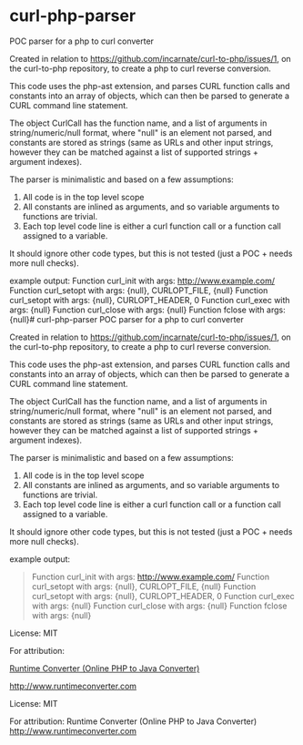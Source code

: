 # curl-php-parser
POC parser for a php to curl converter


Created in relation to https://github.com/incarnate/curl-to-php/issues/1, on the curl-to-php repository, to create a php to curl reverse conversion.

This code uses the php-ast extension, and parses CURL function calls and constants into an array of objects, which can then be parsed to generate a CURL command line statement.

The object CurlCall has the function name, and a list of arguments in string/numeric/null format, where "null" is an element not parsed, and constants are stored as strings (same as URLs and other input strings, however they can be matched against a list of supported strings + argument indexes).

The parser is minimalistic and based on a few assumptions:
1) All code is in the top level scope
2) All constants are inlined as arguments, and so variable arguments to functions are trivial.
3) Each top level code line is either a curl function call or a function call assigned to a variable.

It should ignore other code types, but this is not tested (just a POC + needs more null checks).

example output:
Function curl_init with args: http://www.example.com/
Function curl_setopt with args: {null}, CURLOPT_FILE, {null}
Function curl_setopt with args: {null}, CURLOPT_HEADER, 0
Function curl_exec with args: {null}
Function curl_close with args: {null}
Function fclose with args: {null}# curl-php-parser
POC parser for a php to curl converter


Created in relation to https://github.com/incarnate/curl-to-php/issues/1, on the curl-to-php repository, to create a php to curl reverse conversion.

This code uses the php-ast extension, and parses CURL function calls and constants into an array of objects, which can then be parsed to generate a CURL command line statement.

The object CurlCall has the function name, and a list of arguments in string/numeric/null format, where "null" is an element not parsed, and constants are stored as strings (same as URLs and other input strings, however they can be matched against a list of supported strings + argument indexes).

The parser is minimalistic and based on a few assumptions:
1) All code is in the top level scope
2) All constants are inlined as arguments, and so variable arguments to functions are trivial.
3) Each top level code line is either a curl function call or a function call assigned to a variable.

It should ignore other code types, but this is not tested (just a POC + needs more null checks).

example output:
> Function curl_init with args: http://www.example.com/
> Function curl_setopt with args: {null}, CURLOPT_FILE, {null}
> Function curl_setopt with args: {null}, CURLOPT_HEADER, 0
> Function curl_exec with args: {null}
> Function curl_close with args: {null}
> Function fclose with args: {null}

License: MIT

For attribution:

[Runtime Converter (Online PHP to Java Converter)](http://www.runtimeconverter.com)

http://www.runtimeconverter.com

License: MIT

For attribution:
Runtime Converter (Online PHP to Java Converter)
http://www.runtimeconverter.com
